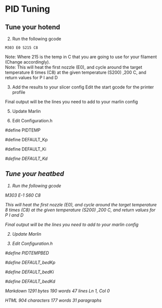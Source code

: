 # PID Tuning
## Tune your hotend  
2. Run the following gcode
```
M303 E0 S215 C8
```  
Note: Where 215 is the temp in C that you are going to use for your filament (Change accordingly).   
Note: This will heat the first nozzle (E0), and cycle around the target temperature 8 times (C8) at the given temperature (S200) ,200 C, and return values for P I and D
  
3. Add the results to your slicer config
Edit the start gcode for the printer profile
   
 Final output will be the lines you need to add to your marlin config
  
  
5. Update Marlin
	  
 1. Edit Configuration.h

  
         
 #define PIDTEMP
           
 #define DEFAULT_Kp <P>
           
 #define DEFAULT_Ki <I>
           
 #define DEFAULT_Kd <D>  

## Tune your heatbed  

1. Run the following gcode

     
  
 M303 E-1 S60 C8
  
   
 This will heat the first nozzle (E0), and cycle around the target temperature 8 times (C8) at the given temperature (S200) ,200 C, and return values for P I and D
  
   
 Final output will be the lines you need to add to your marlin config
  
  
2. Update Marlin
	  
 1. Edit Configuration.h

  
         
 #define PIDTEMPBED
           
 #define DEFAULT_bedKp <P>
           
 #define DEFAULT_bedKi <I>
           
 #define DEFAULT_bedKd <D>  

Markdown 1291  bytes 190  words 47  lines Ln 1, Col 0

HTML 904  characters 177  words 31  paragraphs
<!--stackedit_data:
eyJoaXN0b3J5IjpbNjM2NzE0MDE5LC0xMzA4Mjk3MDE0XX0=
-->